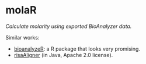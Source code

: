 molaR
=====

_Calculate molarity using exported BioAnalyzer data._

Similar works:

 - [bioanalyzeR](https://github.com/jwfoley/bioanalyzeR): a R package that looks very promising.
 - [risaAligner](http://www.ampere-lyon.fr/spip.php?article811) (in Java, Apache 2.0 license).
